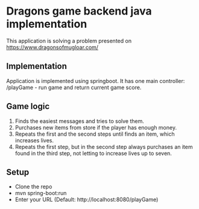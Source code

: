 Dragons game backend java implementation
=============================

This application is solving a problem presented on https://www.dragonsofmugloar.com/

## Implementation ##
Application is implemented using springboot. It has one main controller:
/playGame - run game and return current game score.

## Game logic ##
1) Finds the easiest messages and tries to solve them.
2) Purchases new items from store if the player has enough money.
3) Repeats the first and the second steps until finds an item, which increases lives. 
4) Repeats the first step, but in the second step always purchases an item found in the third step, not letting to increase lives up to seven.


## Setup ##
* Clone the repo
* mvn spring-boot:run
* Enter your URL (Default: http://localhost:8080/playGame)


